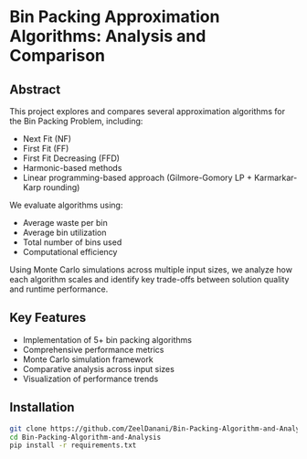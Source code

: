 # Bin Packing Approximation Algorithms: Analysis and Comparison

## Abstract
This project explores and compares several approximation algorithms for the Bin Packing Problem, including:
- Next Fit (NF)
- First Fit (FF)
- First Fit Decreasing (FFD)
- Harmonic-based methods
- Linear programming-based approach (Gilmore-Gomory LP + Karmarkar-Karp rounding)

We evaluate algorithms using:
- Average waste per bin
- Average bin utilization
- Total number of bins used
- Computational efficiency

Using Monte Carlo simulations across multiple input sizes, we analyze how each algorithm scales and identify key trade-offs between solution quality and runtime performance.

## Key Features
- Implementation of 5+ bin packing algorithms
- Comprehensive performance metrics
- Monte Carlo simulation framework
- Comparative analysis across input sizes
- Visualization of performance trends

## Installation
```bash
git clone https://github.com/ZeelDanani/Bin-Packing-Algorithm-and-Analysis.git
cd Bin-Packing-Algorithm-and-Analysis
pip install -r requirements.txt
